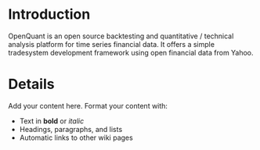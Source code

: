 # Introduction #

OpenQuant is an open source backtesting and quantitative / technical analysis platform for time series financial data. It offers a simple tradesystem development framework using open financial data from Yahoo.


# Details #

Add your content here.  Format your content with:
  * Text in **bold** or _italic_
  * Headings, paragraphs, and lists
  * Automatic links to other wiki pages